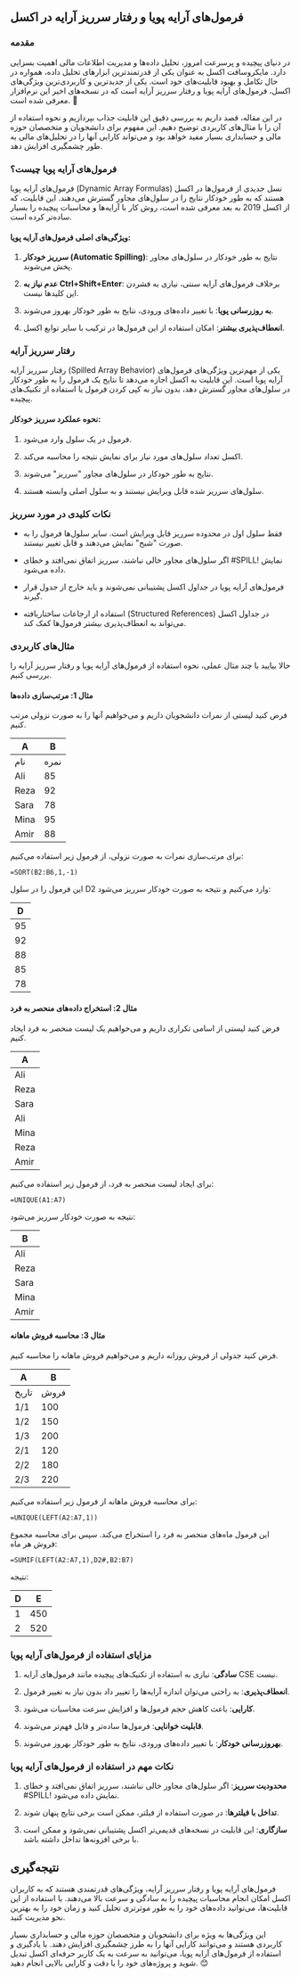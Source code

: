  
## فرمول‌های آرایه پویا و رفتار سرریز آرایه در اکسل

### مقدمه

در دنیای پیچیده و پرسرعت امروز، تحلیل داده‌ها و مدیریت اطلاعات مالی اهمیت بسزایی دارد. مایکروسافت اکسل به عنوان یکی از قدرتمندترین ابزارهای تحلیل داده، همواره در حال تکامل و بهبود قابلیت‌های خود است. یکی از جدیدترین و کاربردی‌ترین ویژگی‌های اکسل، فرمول‌های آرایه پویا و رفتار سرریز آرایه است که در نسخه‌های اخیر این نرم‌افزار معرفی شده است. 🚀

در این مقاله، قصد داریم به بررسی دقیق این قابلیت جذاب بپردازیم و نحوه استفاده از آن را با مثال‌های کاربردی توضیح دهیم. این مفهوم برای دانشجویان و متخصصان حوزه مالی و حسابداری بسیار مفید خواهد بود و می‌تواند کارایی آنها را در تحلیل‌های مالی به طور چشمگیری افزایش دهد.

### فرمول‌های آرایه پویا چیست؟

فرمول‌های آرایه پویا (Dynamic Array Formulas) نسل جدیدی از فرمول‌ها در اکسل هستند که به طور خودکار نتایج را در سلول‌های مجاور گسترش می‌دهند. این قابلیت، که از اکسل 2019 به بعد معرفی شده است، روش کار با آرایه‌ها و محاسبات پیچیده را بسیار ساده‌تر کرده است.

#### ویژگی‌های اصلی فرمول‌های آرایه پویا:

1. **سرریز خودکار (Automatic Spilling)**: نتایج به طور خودکار در سلول‌های مجاور پخش می‌شوند.

2. **عدم نیاز به Ctrl+Shift+Enter**: برخلاف فرمول‌های آرایه سنتی، نیازی به فشردن این کلیدها نیست.

3. **به روزرسانی پویا**: با تغییر داده‌های ورودی، نتایج به طور خودکار بهروز می‌شوند.

4. **انعطاف‌پذیری بیشتر**: امکان استفاده از این فرمول‌ها در ترکیب با سایر توابع اکسل.

### رفتار سرریز آرایه

رفتار سرریز آرایه (Spilled Array Behavior) یکی از مهم‌ترین ویژگی‌های فرمول‌های آرایه پویا است. این قابلیت به اکسل اجازه می‌دهد تا نتایج یک فرمول را به طور خودکار در سلول‌های مجاور گسترش دهد، بدون نیاز به کپی کردن فرمول یا استفاده از تکنیک‌های پیچیده.

#### نحوه عملکرد سرریز خودکار:

1. فرمول در یک سلول وارد می‌شود.

2. اکسل تعداد سلول‌های مورد نیاز برای نمایش نتیجه را محاسبه می‌کند.

3. نتایج به طور خودکار در سلول‌های مجاور "سرریز" می‌شوند.

4. سلول‌های سرریز شده قابل ویرایش نیستند و به سلول اصلی وابسته هستند.

### نکات کلیدی در مورد سرریز

- فقط سلول اول در محدوده سرریز قابل ویرایش است. سایر سلول‌ها فرمول را به صورت "شبح" نمایش می‌دهند و قابل تغییر نیستند.

- اگر سلول‌های مجاور خالی نباشند، سرریز اتفاق نمی‌افتد و خطای #SPILL! نمایش داده می‌شود.

- فرمول‌های آرایه پویا در جداول اکسل پشتیبانی نمی‌شوند و باید خارج از جدول قرار گیرند.

- استفاده از ارجاعات ساختاریافته (Structured References) در جداول اکسل می‌تواند به انعطاف‌پذیری بیشتر فرمول‌ها کمک کند.

### مثال‌های کاربردی

حالا بیایید با چند مثال عملی، نحوه استفاده از فرمول‌های آرایه پویا و رفتار سرریز آرایه را بررسی کنیم.

#### مثال 1: مرتب‌سازی داده‌ها

فرض کنید لیستی از نمرات دانشجویان داریم و می‌خواهیم آنها را به صورت نزولی مرتب کنیم.

| A | B |
|-------|------|
| نام | نمره |
| Ali | 85 |
| Reza | 92 |
| Sara | 78 |
| Mina | 95 |
| Amir | 88 |

برای مرتب‌سازی نمرات به صورت نزولی، از فرمول زیر استفاده می‌کنیم:

```excel
=SORT(B2:B6,1,-1)
```

این فرمول را در سلول D2 وارد می‌کنیم و نتیجه به صورت خودکار سرریز می‌شود:

| D |
|----|
| 95 |
| 92 |
| 88 |
| 85 |
| 78 |

#### مثال 2: استخراج داده‌های منحصر به فرد

فرض کنید لیستی از اسامی تکراری داریم و می‌خواهیم یک لیست منحصر به فرد ایجاد کنیم.

| A |
|--------|
| Ali |
| Reza |
| Sara |
| Ali |
| Mina |
| Reza |
| Amir |

برای ایجاد لیست منحصر به فرد، از فرمول زیر استفاده می‌کنیم:

```excel
=UNIQUE(A1:A7)
```

نتیجه به صورت خودکار سرریز می‌شود:

| B |
|--------|
| Ali |
| Reza |
| Sara |
| Mina |
| Amir |

#### مثال 3: محاسبه فروش ماهانه

فرض کنید جدولی از فروش روزانه داریم و می‌خواهیم فروش ماهانه را محاسبه کنیم.

| A | B |
|-------|-------|
| تاریخ | فروش |
| 1/1 | 100 |
| 1/2 | 150 |
| 1/3 | 200 |
| 2/1 | 120 |
| 2/2 | 180 |
| 2/3 | 220 |

برای محاسبه فروش ماهانه از فرمول زیر استفاده می‌کنیم:

```excel
=UNIQUE(LEFT(A2:A7,1))
```

این فرمول ماه‌های منحصر به فرد را استخراج می‌کند. سپس برای محاسبه مجموع فروش هر ماه:

```excel
=SUMIF(LEFT(A2:A7,1),D2#,B2:B7)
```

نتیجه:

| D | E |
|---|-------|
| 1 | 450 |
| 2 | 520 |

### مزایای استفاده از فرمول‌های آرایه پویا

1. **سادگی**: نیازی به استفاده از تکنیک‌های پیچیده مانند فرمول‌های آرایه CSE نیست.

2. **انعطاف‌پذیری**: به راحتی می‌توان اندازه آرایه‌ها را تغییر داد بدون نیاز به تغییر فرمول.

3. **کارایی**: باعث کاهش حجم فرمول‌ها و افزایش سرعت محاسبات می‌شود.

4. **قابلیت خوانایی**: فرمول‌ها ساده‌تر و قابل فهم‌تر می‌شوند.

5. **بهروزرسانی خودکار**: با تغییر داده‌های ورودی، نتایج به طور خودکار بهروز می‌شوند.

### نکات مهم در استفاده از فرمول‌های آرایه پویا

1. **محدودیت سرریز**: اگر سلول‌های مجاور خالی نباشند، سرریز اتفاق نمی‌افتد و خطای #SPILL! نمایش داده می‌شود.

2. **تداخل با فیلترها**: در صورت استفاده از فیلتر، ممکن است برخی نتایج پنهان شوند.

3. **سازگاری**: این قابلیت در نسخه‌های قدیمی‌تر اکسل پشتیبانی نمی‌شود و ممکن است با برخی افزونه‌ها تداخل داشته باشد.

## نتیجه‌گیری

فرمول‌های آرایه پویا و رفتار سرریز آرایه، ویژگی‌های قدرتمندی هستند که به کاربران اکسل امکان انجام محاسبات پیچیده را به سادگی و سرعت بالا می‌دهند. با استفاده از این قابلیت‌ها، می‌توانید داده‌های خود را به طور موثرتری تحلیل کنید و زمان خود را به بهترین نحو مدیریت کنید.

این ویژگی‌ها به ویژه برای دانشجویان و متخصصان حوزه مالی و حسابداری بسیار کاربردی هستند و می‌توانند کارایی آنها را به طرز چشمگیری افزایش دهند. با یادگیری و استفاده از فرمول‌های آرایه پویا، می‌توانید به سرعت به یک کاربر حرفه‌ای اکسل تبدیل شوید و پروژه‌های خود را با دقت و کارایی بالایی انجام دهید. 😊

